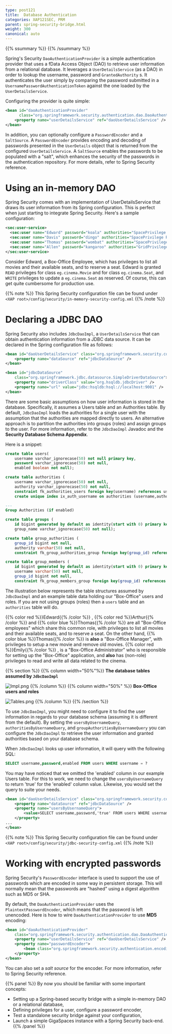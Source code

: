 ```yaml
---
type: post121
title:  Database Authentication
categories: XAP121SEC, PRM
parent: spring-security-bridge.html
weight: 300
canonical: auto
---
```



{{% ssummary %}} {{% /ssummary %}}



Spring's Security `DaoAuthenticationProvider` is a simple authentication provider that uses a fData Access Object (DAO) to retrieve user information from a relational database. It leverages a `UserDetailsService` (as a DAO) in order to lookup the username, password and `GrantedAuthority` s. It authenticates the user simply by comparing the password submitted in a `UsernamePasswordAuthenticationToken`  against the one loaded by the `UserDetailsService`.

Configuring the provider is quite simple:


```xml
<bean id="daoAuthenticationProvider"
      class="org.springframework.security.authentication.dao.DaoAuthenticationProvider">
    <property name="userDetailsService" ref="daoUserDetailsService" />
</bean>
```

In addition, you can optionally configure a `PasswordEncoder` and a `SaltSource`. A `PasswordEncoder` provides encoding and decoding of passwords presented in the `UserDetails` object that is returned from the configured `UserDetailsService`. A `SaltSource` enables the passwords to be populated with a "salt", which enhances the security of the passwords in the authentication repository. For more details, refer to Spring Security reference.

# Using an in-memory DAO

Spring Security comes with an implementation of UserDetailsService that draws its user information from its Spring configuration. This is perfect when just starting to integrate Spring Security. Here's a sample configuration:


```xml
<sec:user-service>
  <sec:user name="Edward" password="koala" authorities="SpacePrivilege READ ClassFilter eg.cinema.Movie, SpacePrivilege READ ClassFilter eg.cinema.Seat, SpacePrivilege WRITE ClassFilter eg.cinema.Seat" />
  <sec:user name="Davis" password="dingo" authorities="SpacePrivilege READ ClassFilter eg.cinema.Movie, SpacePrivilege READ ClassFilter eg.cinema.Seat, SpacePrivilege WRITE ClassFilter eg.cinema.Seat" />
  <sec:user name="Thomas" password="wombat" authorities="SpacePrivilege READ ClassFilter eg.cinema.Movie, SpacePrivilege READ ClassFilter eg.cinema.Seat, SpacePrivilege WRITE ClassFilter eg.cinema.Seat, SpacePrivilege WRITE ClassFilter eg.cinema.Movie, SpacePrivilege TAKE ClassFilter eg.cinema.Movie" />
  <sec:user name="Allen" password="kangaroo" authorities="GridPrivilege MANAGE_GRID, GridPrivilege MANAGE_PU, GridPrivilege PROVISION_PU, SpacePrivilege READ PackageFilter eg.cinema" />
</sec:user-service>
```


Consider Edward, a Box-Office Employee, which has privileges to list all movies and their available seats, and to reserve a seat. Edward is granted `READ` privileges for class `eg.cinema.Movie` and for class `eg.cinema.Seat`, and `WRITE` privileges to update a `eg.cinema.Seat` as reserved. Of course, this can get quite cumbersome for production use.

{{% note %}}
This Spring Security configuration file can be found under `<XAP root>/config/security/in-memory-security-config.xml`
{{% /note %}}

# Declaring a JDBC DAO

Spring Security also includes `JdbcDaoImpl`, a `UserDetailsService` that can obtain authentication information from a JDBC data source. It can be declared in the Spring configuration file as follows:


```xml
<bean id="daoUserDetailsService" class="org.springframework.security.core.userdetails.jdbc.JdbcDaoImpl">
    <property name="dataSource" ref="jdbcDataSource" />
</bean>

<bean id="jdbcDataSource"
    class="org.springframework.jdbc.datasource.SimpleDriverDataSource">
    <property name="driverClass" value="org.hsqldb.jdbcDriver" />
    <property name="url" value="jdbc:hsqldb:hsql://localhost:9001" />
</bean>
```

There are some basic assumptions on how user information is stored in the database. Specifically, it assumes a Users table and an Authorities table. By default, `JdbcDaoImpl` loads the authorities for a single user with the assumption that the authorities are mapped directly to users. An alternative approach is to partition the authorities into groups (roles) and assign groups to the user. For more information, refer to the `JdbcDaoImpl` Javadoc and the **Security Database Schema Appendix**.

Here is a snippet:


```sql
create table users(
    username varchar_ignorecase(50) not null primary key,
    password varchar_ignorecase(50) not null,
    enabled boolean not null);

create table authorities (
    username varchar_ignorecase(50) not null,
    authority varchar_ignorecase(50) not null,
    constraint fk_authorities_users foreign key(username) references users(username));
    create unique index ix_auth_username on authorities (username,authority);

---
Group Authorities (if enabled)

create table groups (
    id bigint generated by default as identity(start with 0) primary key,
    group_name varchar_ignorecase(50) not null);

create table group_authorities (
    group_id bigint not null,
    authority varchar(50) not null,
    constraint fk_group_authorities_group foreign key(group_id) references groups(id));

create table group_members (
    id bigint generated by default as identity(start with 0) primary key,
    username varchar(50) not null,
    group_id bigint not null,
    constraint fk_group_members_group foreign key(group_id) references groups(id));
```

The illustration below represents the table structures assumed by `JdbcDaoImpl` and an example table data holding our "Box-Office" users and roles. If you are not using groups (roles) then a `users` table and an `authorities` table will do.

{{% color red %}}Edward{{% /color %}}
,
{{% color red %}}Arthur{{% /color %}}
and
{{% color blue %}}Thomas{{% /color %}}
are all "Box-Office employees" which share this common role, with privileges to list all movies and their available seats, and to reserve a seat. On the other hand,
{{% color blue %}}Thomas{{% /color %}}
 is **also** a "Box-Office Manager", with privileges to setup a new movie and remove old movies.
{{% color red %}}Emily{{% /color %}}
, is a "Box-Office Administrator" who is responsible for setting up the "Box-Office" application, and **also** has (non-role) privileges to read and write all data related to the cinema.

{{% section %}}
{{% column width="50%"%}}
**The database tables assumed by `JdbcDaoImpl`**

![Impl.png](/attachment_files/SpringSecurity-JdbcDaoImpl.png)
{{% /column %}}
{{% column width="50%" %}}
**Box-Office users and roles**

![Tables.png](/attachment_files/SpringSecurity-JdbcTables.png)
{{% /column %}}
{{% /section %}}

To use `JdbcDaoImpl`, you might need to configure it to find the user information in regards to your database schema (assuming it is different from the default). By setting the `usersByUsernameQuery`, `authoritiesByUsernameQuery`, and `groupAuthoritiesByUsernameQuery` you can configure the `JdbcDaoImpl` to retrieve the user information and granted authorities based on your database schema.

When `JdbcDaoImpl` looks up user information, it will query with the following SQL:


```sql
SELECT username,password,enabled FROM users WHERE username = ?
```

You may have noticed that we omitted the 'enabled' column in our example Users table. For this to work, we need to change the `usersByUsernameQuery` to return 'true' for the 'enabled' column value. Likewise, you would set the query to suite your needs.


```xml
<bean id="daoUserDetailsService" class="org.springframework.security.core.userdetails.jdbc.JdbcDaoImpl">
    <property name="dataSource" ref="jdbcDataSource" />
    <property name="usersByUsernameQuery">
        <value>SELECT username,password,'true' FROM users WHERE username = ?</value>
    </property>
...
</bean>
```

{{% note %}}
This Spring Security configuration file can be found under `<XAP root>/config/security/jdbc-security-config.xml`
{{% /note %}}

# Working with encrypted passwords

Spring Security's `PasswordEncoder` interface is used to support the use of passwords which are encoded in some way in persistent storage. This will normally mean that the passwords are "hashed" using a digest algorithm such as MD5 or SHA.

By default, the `DaoAuthenticationProvider` uses the `PlaintextPasswordEncoder`, which means that the password is left unencoded. Here is how to wire `DaoAuthenticationProvider` to use **MD5** encoding:


```xml
<bean id="daoAuthenticationProvider"
    class="org.springframework.security.authentication.dao.DaoAuthenticationProvider">
    <property name="userDetailsService" ref="daoUserDetailsService" />
    <property name="passwordEncoder">
        <bean class="org.springframework.security.authentication.encoding.Md5PasswordEncoder" />
    </property>
</bean>
```

You can also set a _salt source_ for the encoder. For more information, refer to Spring Security reference.

{{% panel %}}
By now you should be familiar with some important concepts:

- Setting up a Spring-based security bridge with a simple in-memory DAO or a relational database,
- Defining privileges for a user, configure a password encoder,
- Test a standalone security bridge against your configuration,
- Launch a simple GigaSpaces instance with a Spring Security back-end.
{{% /panel %}}
